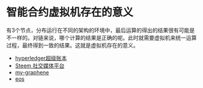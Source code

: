 # 智能合约虚拟机存在的意义

有3个节点，分布运行在不同的架构的环境中，最后运算的得出的结果很有可能是不一样的。对链来说，哪个计算的结果是正确的呢。此时就需要虚拟机来统一运算过程，最终得到一致的结果。这就是虚拟机存在的意义。

* [hyperledger超级账本](hyperledger/readme.md)
* [Steem 社交媒体平台](steem/readme.md)
* [my-graphene](my-graphene/readme.md)
* [eos](eos/readme.md)
